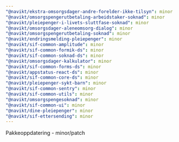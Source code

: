 ```yaml
---
"@navikt/ekstra-omsorgsdager-andre-forelder-ikke-tilsyn": minor
"@navikt/omsorgspengerutbetaling-arbeidstaker-soknad": minor
"@navikt/pleiepenger-i-livets-sluttfase-soknad": minor
"@navikt/omsorgsdager-aleneomsorg-dialog": minor
"@navikt/omsorgspengerutbetaling-soknad": minor
"@navikt/endringsmelding-pleiepenger": minor
"@navikt/sif-common-amplitude": minor
"@navikt/sif-common-formik-ds": minor
"@navikt/sif-common-soknad-ds": minor
"@navikt/omsorgsdager-kalkulator": minor
"@navikt/sif-common-forms-ds": minor
"@navikt/appstatus-react-ds": minor
"@navikt/sif-common-core-ds": minor
"@navikt/pleiepenger-sykt-barn": minor
"@navikt/sif-common-sentry": minor
"@navikt/sif-common-utils": minor
"@navikt/omsorgspengesoknad": minor
"@navikt/sif-common-ui": minor
"@navikt/dine-pleiepenger": minor
"@navikt/sif-ettersending": minor
---
```


Pakkeoppdatering - minor/patch
